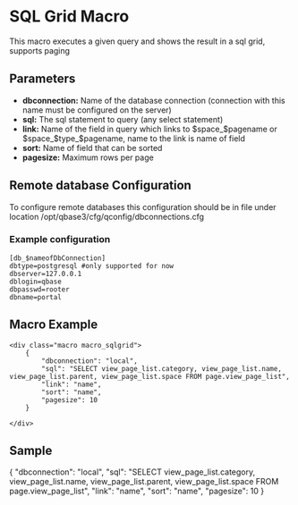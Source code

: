# SQL Grid Macro

This macro executes a given query and shows the result in a sql grid, supports paging

## Parameters

* __dbconnection:__ Name of the database connection (connection with this name must be configured on the server)
* __sql:__ The sql statement to query (any select statement)
* __link:__ Name of the field in query which links to $space_$pagename or $space_$type_$pagename, name to the link is name of field
* __sort:__ Name of field that can be sorted
* __pagesize:__ Maximum rows per page

## Remote database Configuration

To configure remote databases this configuration should be in file under location /opt/qbase3/cfg/qconfig/dbconnections.cfg

### Example configuration

	[db_$nameofDbConnection]
	dbtype=postgresql #only supported for now
	dbserver=127.0.0.1
	dblogin=qbase
	dbpasswd=rooter
	dbname=portal

## Macro Example

	<div class="macro macro_sqlgrid">
		{
			"dbconnection": "local",
			"sql": "SELECT view_page_list.category, view_page_list.name, view_page_list.parent, view_page_list.space FROM page.view_page_list",
			"link": "name",
			"sort": "name",
			"pagesize": 10
		}
	
	</div>

## Sample

<div class="macro macro_sqlgrid">
	{
		"dbconnection": "local",
		"sql": "SELECT view_page_list.category, view_page_list.name, view_page_list.parent, view_page_list.space FROM page.view_page_list",
		"link": "name",
		"sort": "name",
		"pagesize": 10
	}

</div>



